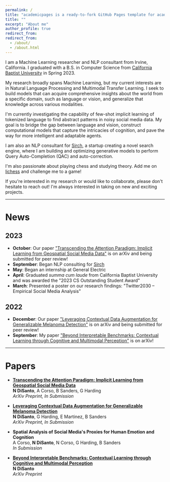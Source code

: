 ```yaml
---
permalink: /
title: "academicpages is a ready-to-fork GitHub Pages template for academic personal websites"
title: ""
excerpt: "About me"
author_profile: true
redirect_from: 
redirect_from:
  - /about/
  - /about.html
---
```


I am a Machine Learning researcher and NLP consultant from Irvine, California. I graduated with a B.S. in Computer Science from [California Baptist University](https://calbaptist.edu) in Spring 2023.

My research broadly spans Machine Learning, but my current interests are in Natural Language Processing and Multimodal Transfer Learning. I seek to build models that can acquire comprehensive insights about the world from a specific domain, such as language or vision, and generalize that knowledge across various modalities.

I'm currently investigating the capability of few-shot implicit learning of tokenized language to find abstract patterns in noisy social media data. My goal is to bridge the gap between language and vision, construct computational models that capture the intricacies of cognition, and pave the way for more intelligent and adaptable agents.

I am also an NLP consultant for [Sirch](https://bento.me/sirch), a startup creating a novel search engine, where I am building and optimizing generative models to perform Query Auto-Completion (QAC) and auto-correction.

I'm also passionate about playing chess and studying theory. Add me on [lichess](https://lichess.org/@/Ncd3030) and challenge me to a game!

If you're interested in my research or would like to collaborate, please don't hesitate to reach out! I'm always interested in taking on new and exciting projects.


------------------
# News
## 2023
- **October**: Our paper ["Transcending the Attention Paradigm: Implicit Learning from Geospatial Social Media Data"](https://arxiv.org/abs/2310.05378) is on arXiv and being submitted for peer review!
- **September**: Began NLP consulting for [Sirch](https://bento.me/sirch)
- **May**: Began an internship at General Electric
- **April**: Graduated *summa cum laude* from California Baptist University and was awarded the "2023 CS Outstanding Student Award"
- **March**: Presented a poster on our research findings: "Twitter2030 – Empirical Social Media Analysis"

## 2022
- **December**: Our paper ["Leveraging Contextual Data Augmentation for Generalizable Melanoma Detection"](https://arxiv.org/abs/2212.05116) is on arXiv and being submitted for peer review!
- **September**: My paper ["Beyond Interpretable Benchmarks: Contextual Learning through Cognitive and Multimodal Perception"](https://arxiv.org/abs/2304.00002) is on arXiv!

------------------
# Papers

- [**Transcending the Attention Paradigm: Implicit Learning from Geospatial Social Media Data**](https://arxiv.org/abs/2310.05378) \
**N DiSanto**, A Corso, B Sanders, G Harding \
*ArXiv Preprint, In Submission*


- [**Leveraging Contextual Data Augmentation for Generalizable Melanoma Detection**](https://arxiv.org/abs/2212.05116) \
**N DiSanto**, G Harding, E Martinez, B Sanders \
*ArXiv Preprint, In Submission*


- **Spatial Analysis of Social Media's Proxies for Human Emotion and Cognition** \
A Corso, **N DiSanto**, N Corso, G Harding, B Sanders \
*In Submission*


- [**Beyond Interpretable Benchmarks: Contextual Learning through Cognitive and Multimodal Perception**](https://arxiv.org/abs/2304.00002) \
**N DiSanto** \
*ArXiv Preprint*
